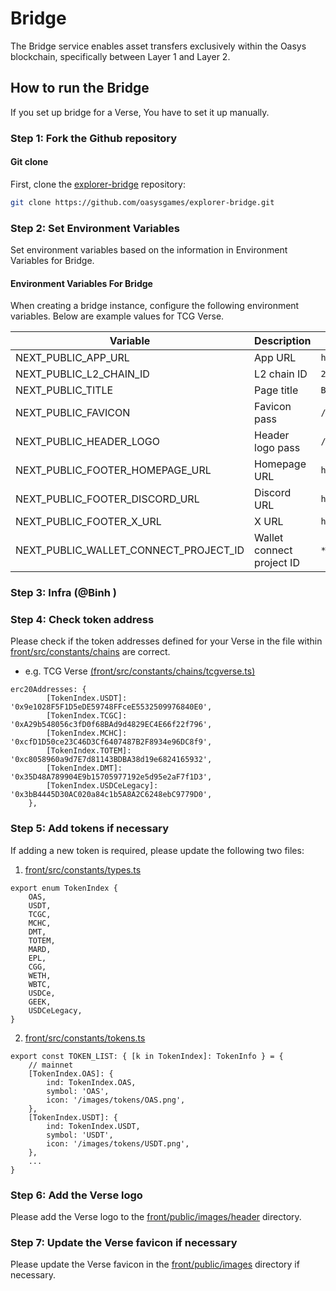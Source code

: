 
# Bridge

The Bridge service enables asset transfers exclusively within the Oasys blockchain, specifically between Layer 1 and Layer 2.

## How to run the Bridge

If you set up bridge for a Verse, You have to set it up manually.

### Step 1: Fork the Github repository

#### Git clone

First, clone the [explorer-bridge](https://github.com/oasysgames/explorer-bridge) repository:

```sh
git clone https://github.com/oasysgames/explorer-bridge.git
```

### Step 2: Set Environment Variables

Set environment variables based on the information in Environment Variables for Bridge.

#### Environment Variables For Bridge

When creating a bridge instance, configure the following environment variables. Below are example values for TCG Verse.

|    Variable               |   Description         | Value |
|---------------------------|-----------------------|--------|
| NEXT_PUBLIC_APP_URL       | App URL               | `https://explorer.tcgverse.xyz/`   |
| NEXT_PUBLIC_L2_CHAIN_ID   | L2 chain ID           | `2400`   |
| NEXT_PUBLIC_TITLE         | Page title            | `Bridge TCG Verse`   |
| NEXT_PUBLIC_FAVICON       | Favicon pass          | `/tcgverse_favicon.ico`   |
| NEXT_PUBLIC_HEADER_LOGO   | Header logo pass      | `/images/header/tcgverse_logo.png`   |
| NEXT_PUBLIC_FOOTER_HOMEPAGE_URL | Homepage URL    | `https://tcgverse.xyz`   |
| NEXT_PUBLIC_FOOTER_DISCORD_URL  | Discord URL     | `https://discord.com/invite/rYq23RtZHH`   |
| NEXT_PUBLIC_FOOTER_X_URL        | X URL           | `https://discord.com/invite/rYq23RtZHH`   |
| NEXT_PUBLIC_WALLET_CONNECT_PROJECT_ID | Wallet connect project ID | `***`   |

### Step 3: Infra (@Binh )

### Step 4: Check token address

Please check if the token addresses defined for your Verse in the file within [front/src/constants/chains](https://github.com/oasysgames/explorer-bridge/blob/main/front/src/constants/chains) are correct.

- e.g. TCG Verse [(front/src/constants/chains/tcgverse.ts)](https://github.com/oasysgames/explorer-bridge/blob/main/front/src/constants/chains/tcgverse.ts#L53-L58)

```tsx
erc20Addresses: {
		[TokenIndex.USDT]: '0x9e1028F5F1D5eDE59748FFceE5532509976840E0',
		[TokenIndex.TCGC]: '0xA29b548056c3fD0f68BAd9d4829EC4E66f22f796',
		[TokenIndex.MCHC]: '0xcfD1D50ce23C46D3Cf6407487B2F8934e96DC8f9',
		[TokenIndex.TOTEM]: '0xc8058960a9d7E7d81143BDBA38d19e6824165932',
		[TokenIndex.DMT]: '0x35D48A789904E9b15705977192e5d95e2aF7f1D3',
		[TokenIndex.USDCeLegacy]: '0x3bB4445D30AC020a84c1b5A8A2C6248ebC9779D0',
	},
```

### Step 5: Add tokens if necessary

If adding a new token is required, please update the following two files:

1. [front/src/constants/types.ts](https://github.com/oasysgames/explorer-bridge/blob/main/front/src/constants/types.ts#L31-L46)

```tsx
export enum TokenIndex {
	OAS,
	USDT,
	TCGC,
	MCHC,
	DMT,
	TOTEM,
	MARD,
	EPL,
	CGG,
	WETH,
	WBTC,
	USDCe,
	GEEK,
	USDCeLegacy,
}
```

2. [front/src/constants/tokens.ts](https://github.com/oasysgames/explorer-bridge/blob/main/front/src/constants/tokens.ts#L3-L75)

```tsx
export const TOKEN_LIST: { [k in TokenIndex]: TokenInfo } = {
	// mainnet
	[TokenIndex.OAS]: {
		ind: TokenIndex.OAS,
		symbol: 'OAS',
		icon: '/images/tokens/OAS.png',
	},
	[TokenIndex.USDT]: {
		ind: TokenIndex.USDT,
		symbol: 'USDT',
		icon: '/images/tokens/USDT.png',
	},
	...
}
```


### Step 6: Add the Verse logo

Please add the Verse logo to the [front/public/images/header](https://github.com/oasysgames/explorer-bridge/tree/main/front/public/images/header) directory.

### Step 7: Update the Verse favicon  if necessary

Please update the Verse favicon in the [front/public/images](https://github.com/oasysgames/explorer-bridge/tree/main/front/public/images) directory if necessary.
